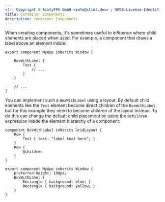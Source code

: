 ```yaml
---
<!-- Copyright © SixtyFPS GmbH <info@slint.dev> ; SPDX-License-Identifier: MIT -->
title: Container Components
description: Container Components
---
```


When creating components, it's sometimes useful to influence where child
elements are placed when used. For example, a component that draws
a label above an element inside:

```slint
export component MyApp inherits Window {

    BoxWithLabel {
        Text {
            // ...
        }
    }

    // ...
}
```

You can implement such a `BoxWithLabel` using a layout. By default child elements like
the `Text` element become direct children of the `BoxWithLabel`, but for this example they need to become
children of the layout instead. To do this can change the default child placement by using
the `@children` expression inside the element hierarchy of a component:

```slint
component BoxWithLabel inherits GridLayout {
    Row {
        Text { text: "label text here"; }
    }
    Row {
        @children
    }
}

export component MyApp inherits Window {
    preferred-height: 100px;
    BoxWithLabel {
        Rectangle { background: blue; }
        Rectangle { background: yellow; }
    }
}
```
